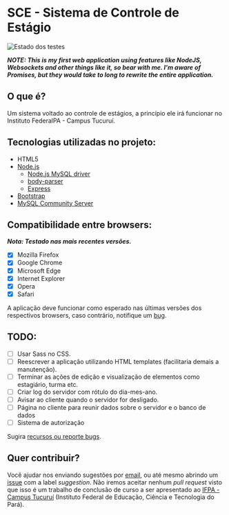 # SCE - Sistema de Controle de Estágio

![Estado dos testes](https://travis-ci.org/rafaelcn/SCE.svg?branch=master)

 *__NOTE: This is my first web application using features like NodeJS, Websockets and other things like it, so bear with me.
 I'm aware of Promises, but they would take to long to rewrite the entire application.__*
 
## O que é?

  Um sistema voltado ao controle de estágios, a princípio ele irá funcionar no Instituto
  FederalPA - Campus Tucuruí.

## Tecnologias utilizadas no projeto:

 * HTML5
 * [Node.js](https://nodejs.org)
    * [Node.js MySQL driver](https://www.npmjs.com/package/mysql)
    * [body-parser](https://www.npmjs.com/package/body-parser)
    * [Express](http://expressjs.com/)
 * [Bootstrap](http://getbootstrap.com/)
 * [MySQL Community Server](https://dev.mysql.com/downloads/mysql/)

## Compatibilidade entre browsers:

  *__Nota: Testado nas mais recentes versões.__*

  - [X] Mozilla Firefox
  - [X] Google Chrome
  - [X] Microsoft Edge
  - [X] Internet Explorer
  - [X] Opera
  - [X] Safari

  A aplicação deve funcionar como esperado nas últimas versões dos respectivos browsers, caso contrário, 
  notifique um [bug](http://github.com/rafaelcn/SCE/issues/new).

## TODO:

  - [ ] Usar Sass no CSS.
  - [ ] Reescrever a aplicação utilizando HTML templates (facilitaria demais a manutenção).
  - [ ] Terminar as ações de edição e visualização de elementos como estagiário, turma etc.
  - [ ] Criar log do servidor com rótulo do  dia-mes-ano.
  - [ ] Avisar ao cliente quando o servidor for desligado.
  - [ ] Página no cliente para reunir dados sobre o servidor e o banco de dados
  - [ ] Sistema de autorização
  
  Sugira [recursos ou reporte bugs](http://github.com/rafaelcn/SCE/issues/new).


## Quer contribuir?

 Você ajudar nos enviando sugestões por [email](mailto:rafaelnunes737@hotmail.com), ou até mesmo abrindo
 um [issue](https://github.com/rafaelcn/SICA/issues/new) com a label *suggestion*. Não iremos aceitar 
 nenhum *pull request* visto que isso é um trabalho de conclusão de curso a ser apresentado ao 
 [IFPA - Campus Tucuruí](http://tucurui.ifpa.edu.br/) (Instituto Federal de Educação, Ciência e Tecnologia 
 do Pará).
